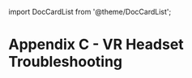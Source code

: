 import DocCardList from '@theme/DocCardList';

# Appendix C - VR Headset Troubleshooting

<DocCardList />